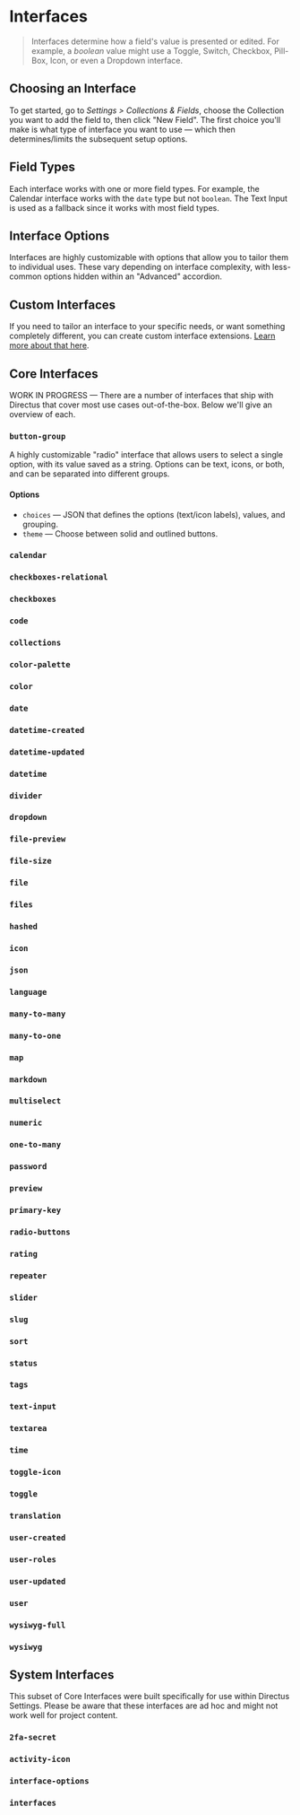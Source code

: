 # Interfaces

> Interfaces determine how a field's value is presented or edited. For example, a _boolean_ value might use a Toggle, Switch, Checkbox, Pill-Box, Icon, or even a Dropdown interface.

## Choosing an Interface

To get started, go to _Settings > Collections & Fields_, choose the Collection you want to add the field to, then click "New Field". The first choice you'll make is what type of interface you want to use — which then determines/limits the subsequent setup options.

## Field Types

Each interface works with one or more field types. For example, the Calendar interface works with the `date` type but not `boolean`. The Text Input is used as a fallback since it works with most field types.

## Interface Options

Interfaces are highly customizable with options that allow you to tailor them to individual uses. These vary depending on interface complexity, with less-common options hidden within an "Advanced" accordion.

## Custom Interfaces

If you need to tailor an interface to your specific needs, or want something completely different, you can create custom interface extensions. [Learn more about that here](/extensions/interfaces.md).

## Core Interfaces

WORK IN PROGRESS — There are a number of interfaces that ship with Directus that cover most use cases out-of-the-box. Below we'll give an overview of each.

### `button-group`
A highly customizable "radio" interface that allows users to select a single option, with its value saved as a string. Options can be text, icons, or both, and can be separated into different groups.
#### Options
* `choices` — JSON that defines the options (text/icon labels), values, and grouping.
* `theme` — Choose between solid and outlined buttons.

### `calendar`
### `checkboxes-relational`
### `checkboxes`
### `code`
### `collections`
### `color-palette`
### `color`
### `date`
### `datetime-created`
### `datetime-updated`
### `datetime`
### `divider`
### `dropdown`
### `file-preview`
### `file-size`
### `file`
### `files`
### `hashed`
### `icon`
### `json`
### `language`
### `many-to-many`
### `many-to-one`
### `map`
### `markdown`
### `multiselect`
### `numeric`
### `one-to-many`
### `password`
### `preview`
### `primary-key`
### `radio-buttons`
### `rating`
### `repeater`
### `slider`
### `slug`
### `sort`
### `status`
### `tags`
### `text-input`
### `textarea`
### `time`
### `toggle-icon`
### `toggle`
### `translation`
### `user-created`
### `user-roles`
### `user-updated`
### `user`
### `wysiwyg-full`
### `wysiwyg`

## System Interfaces

This subset of Core Interfaces were built specifically for use within Directus Settings. Please be aware that these interfaces are ad hoc and might not work well for project content.

### `2fa-secret`
### `activity-icon`
### `interface-options`
### `interfaces`
